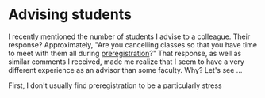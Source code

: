 Advising students
=================

I recently mentioned the number of students I advise to a colleague.
Their response?  Approximately, "Are you cancelling classes so that you
have time to meet with them all during [preregistration](prereg-2017F)?"
That response, as well as similar comments I received, made me realize
that I seem to have a very different experience as an advisor than some
faculty.  Why?  Let's see ...

First, I don't usually find preregistration to be a particularly stress
